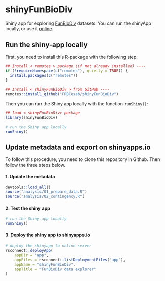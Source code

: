 # shinyFunBioDiv

Shiny app for exploring [FunBioDiv](https://www.fondationbiodiversite.fr/en/the-frb-in-action/programs-and-projects/le-cesab/funbiodiv/) datasets. You can run the shinyApp locally, or use it [online](https://rfrelat-cesab.shinyapps.io/shinyFunBioDiv/).



## Run the shiny-app locally

First, you need to install this R-package with the following step:

```r
## Install < remotes > package (if not already installed) ----
if (!requireNamespace(c("remotes"), quietly = TRUE)) {
  install.packages(c("remotes"))
}

## Install < shinyFunBioDiv > from GitHub ----
remotes::install_github("FRBCesab/shinyFunBioDiv")
```

Then you can run the Shiny app locally with the function `runShiny()`:  

```r
## load < shinyFunBioDiv> package
library(shinyFunBioDiv)

# run the Shiny app locally
runShiny()
```



## Update metadata and export on shinyapps.io

To follow this procedure, you need to clone this repository in Github. Then follow the three steps below.

#### 1. Update the metadata

```r
devtools::load_all()
source("analysis/01_prepare_data.R")
source("analysis/02_contingency.R")
```

#### 2. Test the shiny app

```r
# run the Shiny app locally
runShiny()
```

#### 3. Deploy the shiny app to shinyapps.io

```r
# deploy the shinyapp to online server
rsconnect::deployApp(
    appDir = "app",
    appFiles = rsconnect::listDeploymentFiles("app"),
    appName = "shinyFunBioDiv",
    appTitle = "FunBioDiv data explorer"
)
```

